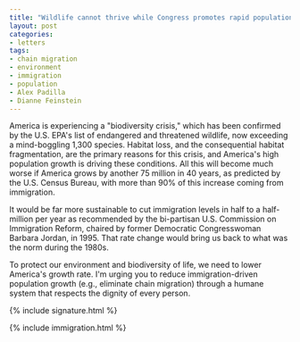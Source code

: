 ```yaml
---
title: "Wildlife cannot thrive while Congress promotes rapid population growth."
layout: post
categories:
- letters
tags:
- chain migration
- environment
- immigration
- population
- Alex Padilla
- Dianne Feinstein
---
```


America is experiencing a "biodiversity crisis," which has been confirmed by the U.S. EPA's list of endangered and threatened wildlife, now exceeding a mind-boggling 1,300 species. Habitat loss, and the consequential habitat fragmentation, are the primary reasons for this crisis, and America's high population growth is driving these conditions. All this will become much worse if America grows by another 75 million in 40 years, as predicted by the U.S. Census Bureau, with more than 90% of this increase coming from immigration.

It would be far more sustainable to cut immigration levels in half to a half-million per year as recommended by the bi-partisan U.S. Commission on Immigration Reform, chaired by former Democratic Congresswoman Barbara Jordan, in 1995. That rate change would bring us back to what was the norm during the 1980s.

To protect our environment and biodiversity of life, we need to lower America's growth rate. I'm urging you to reduce immigration-driven population growth (e.g., eliminate chain migration) through a humane system that respects the dignity of every person.

{% include signature.html %}

{% include immigration.html %}
